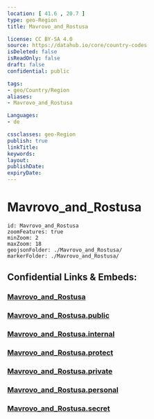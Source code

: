 ```yaml
---
location: [ 41.6 , 20.7 ] 
type: geo-Region
title: Mavrovo_and_Rostusa

license: CC BY-SA 4.0
source: https://datahub.io/core/country-codes
isDeleted: false
isReadOnly: false
draft: false
confidential: public

tags:
- geo/Country/Region
aliases:
- Mavrovo_and_Rostusa

Languages:
- de

cssclasses: geo-Region
publish: true
linkTitle: 
keywords: 
layout: 
publishDate: 
expiryDate: 
---
```


# Mavrovo_and_Rostusa

```leaflet
id: Mavrovo_and_Rostusa
zoomFeatures: true 
minZoom: 2 
maxZoom: 18
geojsonFolder: ./Mavrovo_and_Rostusa/
markerFolder: ./Mavrovo_and_Rostusa/
```


## Confidential Links & Embeds: 

### [Mavrovo_and_Rostusa](/_Standards/Earth/Continent/Europe/Europe~South/Macedonia~North/Municipalities~Macedonia/Mavrovo_and_Rostusa.md) 

### [Mavrovo_and_Rostusa.public](/_public/Earth/Continent/Europe/Europe~South/Macedonia~North/Municipalities~Macedonia/Mavrovo_and_Rostusa.public.md) 

### [Mavrovo_and_Rostusa.internal](/_internal/Earth/Continent/Europe/Europe~South/Macedonia~North/Municipalities~Macedonia/Mavrovo_and_Rostusa.internal.md) 

### [Mavrovo_and_Rostusa.protect](/_protect/Earth/Continent/Europe/Europe~South/Macedonia~North/Municipalities~Macedonia/Mavrovo_and_Rostusa.protect.md) 

### [Mavrovo_and_Rostusa.private](/_private/Earth/Continent/Europe/Europe~South/Macedonia~North/Municipalities~Macedonia/Mavrovo_and_Rostusa.private.md) 

### [Mavrovo_and_Rostusa.personal](/_personal/Earth/Continent/Europe/Europe~South/Macedonia~North/Municipalities~Macedonia/Mavrovo_and_Rostusa.personal.md) 

### [Mavrovo_and_Rostusa.secret](/_secret/Earth/Continent/Europe/Europe~South/Macedonia~North/Municipalities~Macedonia/Mavrovo_and_Rostusa.secret.md)

